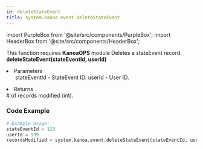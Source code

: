 ```yaml
---
id: deleteStateEvent
title: system.kanoa.event.deleteStateEvent
---
```


import PurpleBox from '@site/src/components/PurpleBox';
import HeaderBox from '@site/src/components/HeaderBox';

<PurpleBox>This function requires <b>KanoaOPS</b> module</PurpleBox>
<HeaderBox header="Description">
    Deletes a stateEvent record.
</HeaderBox>
<HeaderBox header="Syntax">
    <b>deleteStateEvent(stateEventId, userId)</b>
    <li>Parameters <br />
        <ul>
            stateEventId - StateEvent ID.
            userId - User ID.
        </ul>
    </li>
    <li>Returns <br />
        # of records modified (int).
    </li>
</HeaderBox>

### Code Example

```python
# Example Usage:
stateEventId = 123
userId = 999
recordsModified = system.kanoa.event.deleteStateEvent(stateEventId, userId)

